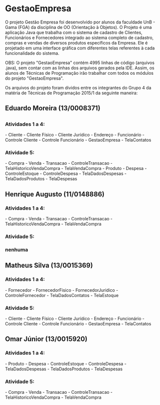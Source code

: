 # GestaoEmpresa

O projeto Gestão Empresa foi desenvolvido por alunos da faculdade UnB - Gama (FGA) da disciplina de OO (Orientação à Objetos).
O Projeto é uma aplicação Java que trabalha com o sistema de cadastro de Clientes, Funcionários e Fornecedores integrado ao sistema
completo de cadastro, compras e vendas de diversos produtos específicos da Empresa. Ele é projetado em uma interface gráfica com
diferentes telas referentes à cada funcionalidade do sistema.

OBS: O projeto "GestaoEmpresa" contém 4995 linhas de código (arquivos .java), sem contar com as linhas dos arquivos gerados pela IDE.
Assim, os alunos de Técnicas de Programação irão trabalhar com todos os módulos do projeto "GestaoEmpresa".

Os arquivos do projeto foram dividos entre os integrantes do Grupo 4 da matéria de Técnicas de Programação 2015/1 da seguinte maneira:

<h2>Eduardo Moreira (13/0008371)<h2>
<h3>Atividades 1 a 4:</h3>
- Cliente
- Cliente Físico
- Cliente Jurídico
- Endereço
- Funcionário
- Controle Cliente
- Controle Funcionário
- GestaoEmpresa
- TelaContatos
<h3>Atividade 5:</h3>
- Compra
- Venda
- Transacao
- ControleTransacao
- TelaHistoricoVendaCompra
- TelaVendaCompra
- Produto
- Despesa
- ControleEstoque
- ControleDespesa
- TelaDadosDespesas
- TelaDadosProdutos
- TelaDespesas

<h2>Henrique Augusto (11/0148886)</h2>
<h3>Atividades 1 a 4:</h3>
- Compra
- Venda
- Transacao
- ControleTransacao
- TelaHistoricoVendaCompra
- TelaVendaCompra
<h3>Atividade 5:<h3>
nenhuma

<h2>Matheus Silva (13/0015369)</h2>
<h3>Atividades 1 a 4:</h3>
- Fornecedor
- FornecedorFisico
- FornecedorJuridico
- ControleFornecedor
- TelaDadosContatos
- TelaEstoque
<h3>Atividade 5:</h3>
- Cliente
- Cliente Físico
- Cliente Jurídico
- Endereço
- Funcionário
- Controle Cliente
- Controle Funcionário
- GestaoEmpresa
- TelaContatos


<h2>Omar Júnior (13/0015920)</h2>
<h3>Atividades 1 a 4:</h3>
- Produto
- Despesa
- ControleEstoque
- ControleDespesa
- TelaDadosDespesas
- TelaDadosProdutos
- TelaDespesas
<h3>Atividade 5:</h3>
- Compra
- Venda
- Transacao
- ControleTransacao
- TelaHistoricoVendaCompra
- TelaVendaCompra
